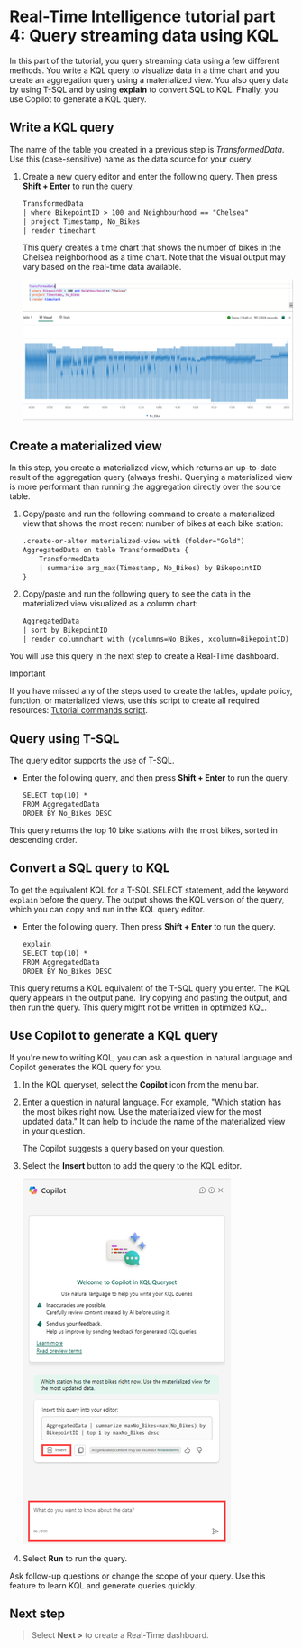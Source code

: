# Real-Time Intelligence tutorial part 4: Query streaming data using KQL

In this part of the tutorial, you query streaming data using a few different methods. You write a KQL query to visualize data in a time chart and you create an aggregation query using a materialized view. You also query data by using T-SQL and by using **explain** to convert SQL to KQL. Finally, you use Copilot to generate a KQL query.

## Write a KQL query

The name of the table you created in a previous step is _TransformedData_. Use this (case-sensitive) name as the data source for your query.

1. Create a new query editor and enter the following query. Then press **Shift + Enter** to run the query.

     ```kusto
    TransformedData 
    | where BikepointID > 100 and Neighbourhood == "Chelsea" 
    | project Timestamp, No_Bikes 
    | render timechart
    ```

    This query creates a time chart that shows the number of bikes in the Chelsea neighborhood as a time chart. Note that the visual output may vary based on the real-time data available.

    ![Screenshot showing the source deactivated in Real-Time Intelligence.](media/bikes-timechart.png)

## Create a materialized view

In this step, you create a materialized view, which returns an up-to-date result of the aggregation query (always fresh). Querying a materialized view is more performant than running the aggregation directly over the source table.

1. Copy/paste and run the following command to create a materialized view that shows the most recent number of bikes at each bike station:

    ``` kusto
    .create-or-alter materialized-view with (folder="Gold") AggregatedData on table TransformedData {
        TransformedData 
        | summarize arg_max(Timestamp, No_Bikes) by BikepointID
    }
    ```

2. Copy/paste and run the following query to see the data in the materialized view visualized as a column chart:

    ```kusto
    AggregatedData 
    | sort by BikepointID 
    | render columnchart with (ycolumns=No_Bikes, xcolumn=BikepointID)
    ```

You will use this query in the next step to create a Real-Time dashboard.

> [!IMPORTANT]
> If you have missed any of the steps used to create the tables, update policy, function, or materialized views, use this script to create all required resources: [Tutorial commands script](https://github.com/microsoft/fabric-samples/blob/main/docs-samples/real-time-intelligence/tutorial-commands-script.kql).

## Query using T-SQL

The query editor supports the use of T-SQL.

- Enter the following query, and then press **Shift + Enter** to run the query.

    ```kusto
    SELECT top(10) *
    FROM AggregatedData
    ORDER BY No_Bikes DESC
    ```

This query returns the top 10 bike stations with the most bikes, sorted in descending order.

## Convert a SQL query to KQL

To get the equivalent KQL for a T-SQL SELECT statement, add the keyword `explain` before the query. The output shows the KQL version of the query, which you can copy and run in the KQL query editor.

- Enter the following query. Then press **Shift + Enter** to run the query.

    ```kusto
    explain
    SELECT top(10) *
    FROM AggregatedData
    ORDER BY No_Bikes DESC
    ```

This query returns a KQL equivalent of the T-SQL query you enter. The KQL query appears in the output pane. Try copying and pasting the output, and then run the query. This query might not be written in optimized KQL.

## Use Copilot to generate a KQL query

If you're new to writing KQL, you can ask a question in natural language and Copilot generates the KQL query for you.

1. In the KQL queryset, select the **Copilot** icon from the menu bar.

2. Enter a question in natural language. For example, "Which station has the most bikes right now. Use the materialized view for the most updated data." It can help to include the name of the materialized view in your question.

    The Copilot suggests a query based on your question.

3. Select the **Insert** button to add the query to the KQL editor.

    ![Screenshot of Copilot dialog showing a generated KQL query and the Insert button.](media/copilot.png)

4. Select **Run** to run the query.

Ask follow-up questions or change the scope of your query. Use this feature to learn KQL and generate queries quickly.

## Next step

> Select **Next >** to create a Real-Time dashboard.
